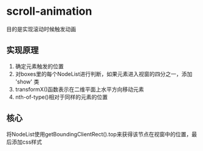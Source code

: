 # scroll-animation
目的是实现滚动时候触发动画

## 实现原理
1. 确定元素触发的位置
2. 对boxes里的每个NodeList进行判断，如果元素进入视窗的四分之一，添加 'show' 类
3. transformX()函数表示在二维平面上水平方向移动元素
4. nth-of-type()相对于同样的元素的位置



## 核心
将NodeList使用getBoundingClientRect().top来获得该节点在视窗中的位置，最后添加css样式